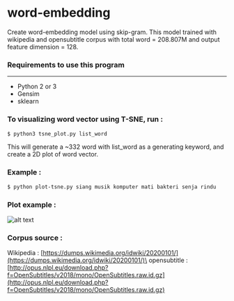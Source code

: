 # word-embedding

Create word-embedding model using skip-gram. This model trained with wikipedia and opensubtitle corpus with total word = 208.807M and output feature dimension = 128.


### Requirements to use this program
--------
  - Python 2 or 3
  - Gensim
  - sklearn



### To visualizing word vector using T-SNE, run :

``` bash
$ python3 tsne_plot.py list_word
```
This will generate a ~332 word with list_word as a generating keyword, and create
a 2D plot of word vector.

### Example :
```bash
$ python plot-tsne.py siang musik komputer mati bakteri senja rindu
```

### Plot example :
![alt text](tsne_plot.jpg)
### Corpus source :
Wikipedia : [https://dumps.wikimedia.org/idwiki/20200101/](https://dumps.wikimedia.org/idwiki/20200101/)\
opensubtitle : [http://opus.nlpl.eu/download.php?f=OpenSubtitles/v2018/mono/OpenSubtitles.raw.id.gz](http://opus.nlpl.eu/download.php?f=OpenSubtitles/v2018/mono/OpenSubtitles.raw.id.gz)
